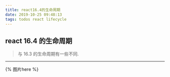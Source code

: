 ```yaml
---
title: react16.4的生命周期
date: 2019-10-25 09:48:13
tags: todos react lifecycle
---
```


## react 16.4 的生命周期

> 与 16.3 的生命周期有一些不同.

---

{% 图片here %}

